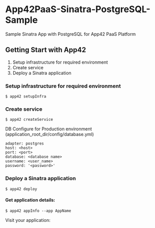 App42PaaS-Sinatra-PostgreSQL-Sample
===================================

Sample Sinatra App with PostgreSQL for App42 PaaS Platform

## Getting Start with App42

1. Setup infrastructure for required environment
2. Create service
3. Deploy a Sinatra application

### Setup infrastructure for required environment

    $ app42 setupInfra   
    
### Create service

    $ app42 createService
    
DB Configure for Production environment (application_root_dir/config/database.yml) 

    adapter: postgres
    host: <host>
    port: <port>
    database: <database name> 
    username: <user_name>
    password: '<password>'
    
### Deploy a Sinatra application

    $ app42 deploy

#### Get application details:

    $ app42 appInfo --app AppName    
    
Visit your application:


